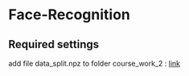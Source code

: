 # Face-Recognition
## Required settings
add file data_split.npz to folder course_work_2 : [link](https://drive.google.com/file/d/1otapEpaPcdhz023TuYz61YJAcUp-S-xP/view?usp=sharing)
